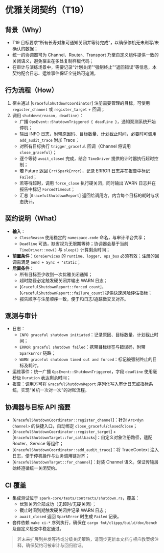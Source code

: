 # 优雅关闭契约（T19）

## 背景（Why）
- T19 目标要求“所有长寿对象可通知关闭并等待完成”，以确保停机无未刷写/未确认的数据；
- 统一的协调器可为 Channel、Router、Transport 乃至自定义组件提供一致的关闭语义，避免宿主在多处复制样板代码；
- 在审计与演练场景中，需要记录“计划关闭”“强制终止”“返回错误”等信息，本契约配合日志、运维事件保证全链路可追溯。

## 行为流程（How）
1. 宿主通过 [`GracefulShutdownCoordinator`] 注册需要管理的目标，可使用 `register_channel` 或 `register_target` + 回调；
2. 调用 `shutdown(reason, deadline)`：
   - 广播 `OpsEvent::ShutdownTriggered { deadline }`，通知观测系统开始停机；
   - 输出 INFO 日志，附带原因码、目标数量、计划截止时间，必要时可调用 `add_audit_trace` 附加 Trace；
   - 对所有目标执行 `trigger_graceful` 回调（Channel 将调用 `close_graceful`）；
   - 逐个等待 `await_closed` 完成，结合 `TimeDriver` 提供的计时器执行超时控制；
   - 若 Future 返回 `Err(SparkError)`，记录 ERROR 日志并在报告中标记 `Failed`；
   - 若等待超时，调用 `force_close` 执行硬关闭，同时输出 WARN 日志并在报告中标记 `ForcedTimeout`；
   - 汇总 [`GracefulShutdownReport`] 返回给调用方，内含每个目标的耗时与状态统计。

## 契约说明（What）
- **输入**：
  - `CloseReason` 使用稳定的 `namespace.code` 命名，与审计平台共享；
  - `Deadline` 可选，缺省视为无限期等待；协调器会基于当前 `TimeDriver::now()` 与 `sleep()` 计算剩余时间；
- **前置条件**：`CoreServices` 的 `runtime`、`logger`、`ops_bus` 必须有效；注册的回调需满足 `Send + Sync + 'static`；
- **后置条件**：
  - 所有目标至少收到一次优雅关闭通知；
  - 超时路径必定触发硬关闭并输出 WARN 日志；
  - [`GracefulShutdownReport::forced_count`]、[`GracefulShutdownReport::failure_count`] 提供快速风险评估指标；
  - 报告顺序与注册顺序一致，便于和日志/追踪做交叉对齐。

## 观测与审计
- 日志：
  - `INFO graceful shutdown initiated`：记录原因、目标数量、计划截止时间；
  - `ERROR graceful shutdown failed`：携带目标标签与错误码，附带 `SparkError` 链路；
  - `WARN graceful shutdown timed out and forced`：标记被强制终止的目标及耗时。
- 运维事件：统一广播 `OpsEvent::ShutdownTriggered`，字段 `deadline` 使用毫秒级 `Duration` 表达剩余时间；
- 报告：调用方可将 `GracefulShutdownReport` 序列化写入审计日志或指标系统，实现“关机一次对一次”的对账流程。

## 协调器与目标 API 摘要
- [`GracefulShutdownCoordinator::register_channel`]：针对 `Arc<dyn Channel>` 的快捷入口，自动绑定 `close_graceful`/`closed`/`close`；
- [`GracefulShutdownCoordinator::register_target`] + [`GracefulShutdownTarget::for_callbacks`]：自定义对象注册路径，适配 Router、Service 等组件；
- [`GracefulShutdownCoordinator::add_audit_trace`]：将 TraceContext 注入日志，便于停机操作与业务调用链对齐；
- [`GracefulShutdownTarget::for_channel`]：封装 Channel 语义，保证传输层始终遵循统一关闭契约。

## CI 覆盖
- 集成测试位于 `spark-core/tests/contracts/shutdown.rs`，覆盖：
  - 优雅关闭全部成功（无超时/无硬关闭）；
  - 截止时间到期触发硬关闭并记录 WARN 日志；
  - `await_closed` 返回 `SparkError` 时生成 `Failed` 记录。
- 套件依赖 `make ci-*` 序列执行，确保在 `cargo fmt/clippy/build/doc/bench` 及自定义检查中稳定通过。

> 若未来扩展到并发等待或分级关闭策略，请同步更新本文档与相应教案级注释，确保契约可被审计与回归验证。

